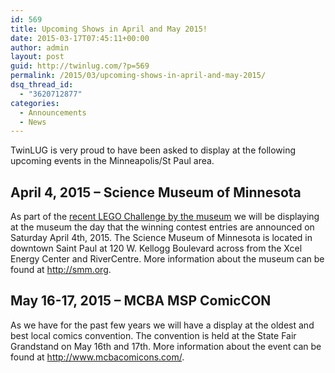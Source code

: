 ```yaml
---
id: 569
title: Upcoming Shows in April and May 2015!
date: 2015-03-17T07:45:11+00:00
author: admin
layout: post
guid: http://twinlug.com/?p=569
permalink: /2015/03/upcoming-shows-in-april-and-may-2015/
dsq_thread_id:
  - "3620712877"
categories:
  - Announcements
  - News
---
```

TwinLUG is very proud to have been asked to display at the following upcoming events in the Minneapolis/St Paul area.

## April 4, 2015 &#8211; Science Museum of Minnesota

As part of the <a href="http://www.smm.org/lego" target="_blank">recent LEGO Challenge by the museum</a> we will be displaying at the museum the day that the winning contest entries are announced on Saturday April 4th, 2015. The Science Museum of Minnesota is located in downtown Saint Paul at 120 W. Kellogg Boulevard across from the Xcel Energy Center and RiverCentre. More information about the museum can be found at <a href="http://smm.org" target="_blank">http://smm.org</a>.

## May 16-17, 2015 &#8211; MCBA MSP ComicCON

As we have for the past few years we will have a display at the oldest and best local comics convention. The convention is held at the State Fair Grandstand on May 16th and 17th. More information about the event can be found at <a href="http://www.mcbacomicons.com/" target="_blank">http://www.mcbacomicons.com/</a>.